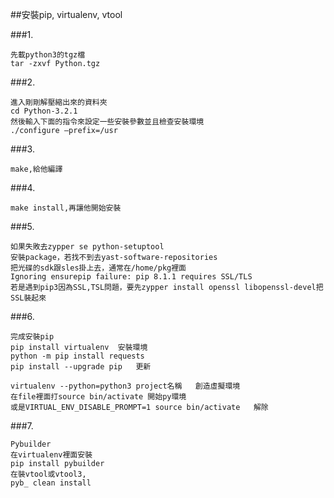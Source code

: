 ##安裝pip, virtualenv, vtool

###1.

	先載python3的tgz檔
	tar -zxvf Python.tgz

###2.

	進入剛剛解壓縮出來的資料夾
	cd Python-3.2.1
	然後輸入下面的指令來設定一些安裝參數並且檢查安裝環境
	./configure –prefix=/usr

###3.

	make,給他編譯

###4.

	make install,再讓他開始安裝

###5.

	如果失敗去zypper se python-setuptool
	安裝package，若找不到去yast-software-repositories
	把光碟的sdk跟sles掛上去，通常在/home/pkg裡面
	Ignoring ensurepip failure: pip 8.1.1 requires SSL/TLS
	若是遇到pip3因為SSL,TSL問題，要先zypper install openssl libopenssl-devel把SSL裝起來

###6.

	完成安裝pip
	pip install virtualenv	安裝環境
	python -m pip install requests
	pip install --upgrade pip	更新

	virtualenv --python=python3 project名稱	創造虛擬環境
	在file裡面打source bin/activate	開始py環境
	或是VIRTUAL_ENV_DISABLE_PROMPT=1 source bin/activate	 解除

###7.

	Pybuilder 
	在virtualenv裡面安裝
	pip install pybuilder 
	在裝vtool或vtool3,
	pyb_ clean install

